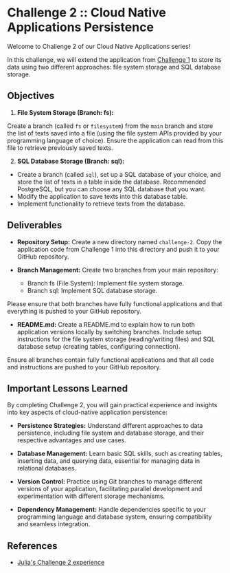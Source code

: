 # Challenge 2 :: Cloud Native Applications Persistence
Welcome to Challenge 2 of our Cloud Native Applications series! 

In this challenge, we will extend the application from [Challenge 1](https://github.com/salaboy/cloud-native-dev/tree/main/1) to store its data using two different approaches: file system storage and SQL database storage.

## Objectives

1. **File System Storage (Branch: fs):**

Create a branch (called `fs` or `filesystem`) from the `main` branch and store the list of texts saved into a file (using the file system APIs provided by your programming language of choice). Ensure the application can read from this file to retrieve previously saved texts.

2. **SQL Database Storage (Branch: sql):**

- Create a branch (called `sql`), set up a SQL database of your choice, and store the list of texts in a table inside the database. Recommended PostgreSQL, but you can choose any SQL database that you want.
- Modify the application to save texts into this database table.
- Implement functionality to retrieve texts from the database.


## Deliverables 

- **Repository Setup:**
Create a new directory named `challenge-2`. Copy the application code from Challenge 1 into this directory and push it to your GitHub repository.

- **Branch Management:**
Create two branches from your main repository:
    - Branch fs (File System): Implement file system storage.
    - Branch sql: Implement SQL database storage.
 
Please ensure that both branches have fully functional applications and that everything is pushed to your GitHub repository. 

- **README.md:**
Create a README.md to explain how to run both application versions locally by switching branches. Include setup instructions for the file system storage (reading/writing files) and SQL database setup (creating tables, configuring connection).

Ensure all branches contain fully functional applications and that all code and instructions are pushed to your GitHub repository.

## Important Lessons Learned
By completing Challenge 2, you will gain practical experience and insights into key aspects of cloud-native application persistence:

- **Persistence Strategies:** Understand different approaches to data persistence, including file system and database storage, and their respective advantages and use cases.

- **Database Management:** Learn basic SQL skills, such as creating tables, inserting data, and querying data, essential for managing data in relational databases.

- **Version Control:** Practice using Git branches to manage different versions of your application, facilitating parallel development and experimentation with different storage mechanisms.

- **Dependency Management:** Handle dependencies specific to your programming language and database system, ensuring compatibility and seamless integration.

## References
- [Julia's Challenge 2 experience](https://www.juliafmorgado.com/posts/challenge-2-application-persistence-with-fs-sql-db/)